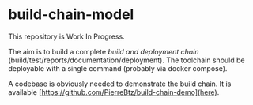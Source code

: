 # build-chain-model

This repository is Work In Progress.

The aim is to build a complete _build and deployment chain_ (build/test/reports/documentation/deployment).
The toolchain should be deployable with a single command (probably via docker compose).

A codebase is obviously needed to demonstrate the build chain.
It is available [https://github.com/PierreBtz/build-chain-demo](here).
